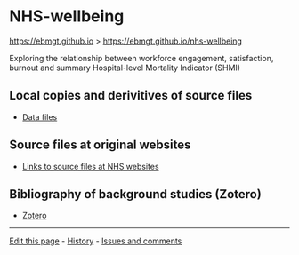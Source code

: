 # NHS-wellbeing

 https://ebmgt.github.io > https://ebmgt.github.io/nhs-wellbeing

Exploring the relationship between workforce engagement, satisfaction, burnout and summary Hospital-level Mortality Indicator (SHMI)

<!--
[Abstract at Open Science Foundation](https://osf.io/h768j/) (http://doi.org/10.17605/OSF.IO/H768J) -->

## Local copies and derivitives of source files
* [Data files](https://github.com/ebmgt/NHS-wellbeing/tree/master/files)

## Source files at original websites
* [Links to source files at NHS websites](https://ebmgt.github.io/nhs-source/)

## Bibliography of background studies (Zotero)
* [Zotero](https://www.zotero.org/groups/612700/thriving.worksites/library)


-------------------------------

[Edit this page](../../edit/master/README.md) - [History](../../commits/master/README.md)  - 
[Issues and comments](../../issues?q=is%3Aboth+is%3Aissue)

